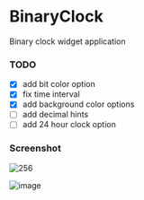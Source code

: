 # BinaryClock
Binary clock widget application 

### TODO
 - [x] add bit color option
 - [x] fix time interval
 - [x] add background color options
 - [ ] add decimal hints
 - [ ] add 24 hour clock option

### Screenshot
![256](https://github.com/chanwoo040531/BinaryClock/assets/114650607/25fd83c4-4536-43a8-8a53-9e034a2792c6)

![image](https://github.com/chanwoo040531/BinaryClock/assets/114650607/5076e270-5cd0-4193-9b50-b756463596d0)
